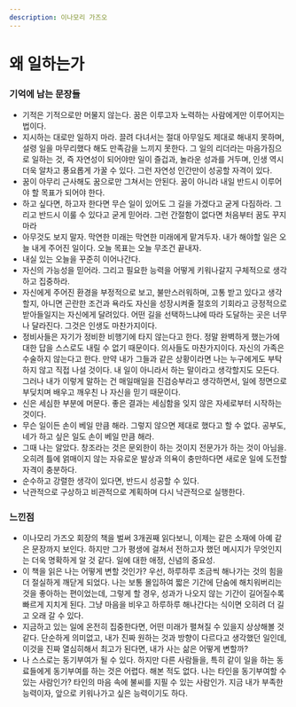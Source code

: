 ```yaml
---
description: 이나모리 가즈오
---
```


# 왜 일하는가

### 기억에 남는 문장들

* 기적은 기적으로만 머물지 않는다. 꿈은 이루고자 노력하는 사람에게만 이루어지는 법이다.
* 지시하는 대로만 일하지 마라. 끌려 다녀서는 절대 아무일도 제대로 해내지 못하며, 설령 일을 마무리했다 해도 만족감을 느끼지 못한다. 그 일의 리더라는 마음가짐으로 일하는 것, 즉 자연성이 되어야만 일이 즐겁과, 놀라운 성과를 거두며, 인생 역시 더욱 알차고 풍요롭게 가꿀 수 있다. 그런 자연성 인간만이 성공할 자격이 있다.
* 꿈이 아무리 근사해도 꿈으로만 그쳐서는 안된다. 꿈이 아니라 내일 반드시 이루어야 할 목표가 되어야 한다.
* 하고 싶다면, 하고자 한다면 무슨 일이 있어도 그 길을 가겠다고 굳게 다짐하라. 그리고 반드시 이룰 수 있다고 굳게 믿어라. 그런 간절함이 없다면 처음부터 꿈도 꾸지 마라
* 아무것도 보지 말자. 막연한 미래는 막연한 미래에게 맡겨두자. 내가 해야할 일은 오늘 내게 주어진 일이다. 오늘 목표는 오늘 무조건 끝내자.
* 내실 있는 오늘을 꾸준히 이어나간다.
* 자신의 가능성을 믿어라. 그리고 필요한 능력을 어떻게 키워나갈지 구체적으로 생각하고 집중하라.
* 자신에게 주어진 환경을 부정적으로 보고, 불만스러워하며, 고통 받고 있다고 생각할지, 아니면 곤란한 조건과 욕라도 자신을 성장시켜줄 절호의 기회라고 긍정적으로 받아들일지는 자신에게 달려있다. 어떤 길을 선택하느냐에 따라 도달하는 곳은 너무나 달라진다. 그것은 인생도 마찬가지이다.
* 정비사들은 자기가 정비한 비행기에 타지 않는다고 한다. 정말 완벽하게 했는가에 대한 답을 스스로도 내릴 수 없기 때문이다. 의사들도 마찬가지이다. 자신의 가족은 수술하지 않는다고 한다. 만약 내가 그들과 같은 상황이라면 나는 누구에게도 부탁하지 않고 직접 나설 것이다. 내 일이 아니라서 하는 말이라고 생각할지도 모든다. 그러나 내가 이렇게 말하는 건 매일매일을 진검승부라고 생각하면서, 일에 정면으로 부딪치며 배우고 깨우친 나 자신을 믿기 때문이다.
* 신은 세심한 부분에 머문다. 좋은 결과는 세심함을 잊지 않은 자세로부터 시작하는 것이다.
* 무슨 일이든 손이 베일 만큼 해라. 그렇지 않으면 제대로 했다고 할 수 없다. 공부도, 네가 하고 싶은 일도 손이 베일 만큼 해라.
* 그때 나는 알았다. 창조라는 것은 문외한이 하는 것이지 전문가가 하는 것이 아님을. 오히려 틀에 얽매이지 않는 자유로운 발상과 의욕이 충만하다면 새로운 일에 도전할 자격이 충분하다.
* 순수하고 강렬한 생각이 있다면, 반드시 성공할 수 있다.
* 낙관적으로 구상하고 비관적으로 계획하며 다시 낙관적으로 실행한다.

### 느낀점

* 이나모리 가즈오 회장의 책을 벌써 3개권째 읽다보니, 이제는 같은 소재에 아예 같은 문장까지 보인다. 하지만 그가 평생에 걸쳐서 전하고자 했던 메시지가 무엇인지는 더욱 명확하게 알 것 같다. 일에 대한 애정, 신념의 중요성.
* 이 책을 읽은 나는 어떻게 변할 것인가? 우선, 하루하루 조금씩 해나가는 것의 힘을 더 절실하게 깨닫게 되었다. 나는 보통 몰입하여 짧은 기간에 단숨에 해치워버리는 것을 좋아하는 편이었는데, 그렇게 할 경우, 성과가 나오지 않는 기간이 길어질수록 빠르게 지치게 된다. 그냥 마음을 비우고 하루하루 해나간다는 식이면 오히려 더 길고 오래 갈 수 있다.
* 지금하고 있는 일에 온전히 집중한다면, 어떤 미래가 펼쳐질 수 있을지 상상해볼 것 같다. 단순하게 의미없고, 내가 진짜 원하는 것과 방향이 다르다고 생각했던 일인데, 이것을 진짜 열심히해서 최고가 된다면, 내가 사는 삶은 어떻게 변할까?
* 나 스스로는 동기부여가 될 수 있다. 하지만 다른 사람들을, 특히 같이 일을 하는 동료들에게 동기부여를 하는 것은 어렵다. 해본 적도 없다. 나는 타인을 동기부여할 수 있는 사람인가? 타인의 마음 속에 불씨를 지필 수 있는 사람인가. 지금 내가 부족한 능력이자, 앞으로 키워나가고 싶은 능력이기도 하다.
